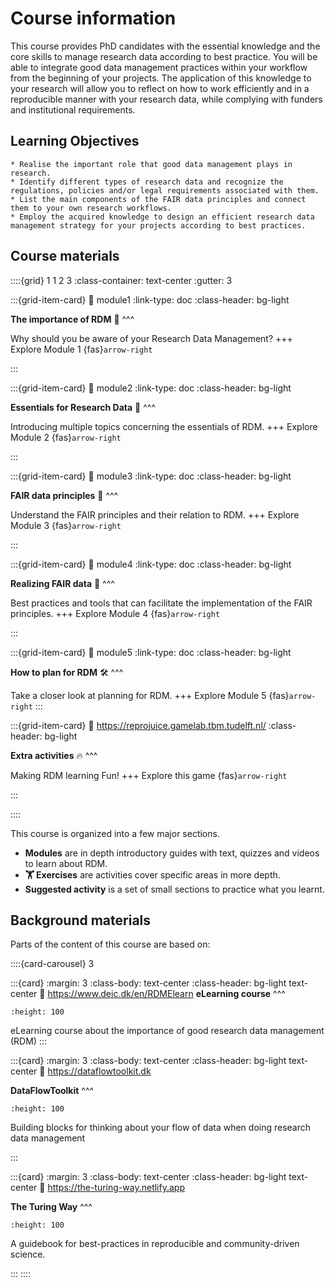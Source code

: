 # Course information

This course provides PhD candidates with the essential knowledge and the core skills to manage research data according to best practice. You will be able to integrate good data management practices within your workflow from the beginning of your projects. The application of this knowledge to your research will allow you to reflect on how to work efficiently and in a reproducible manner with your research data, while complying with funders and institutional requirements.

## Learning Objectives

```{admonition} After completing this course, you will be able to:
* Realise the important role that good data management plays in research.
* Identify different types of research data and recognize the regulations, policies and/or legal requirements associated with them.  
* List the main components of the FAIR data principles and connect them to your own research workflows. 
* Employ the acquired knowledge to design an efficient research data management strategy for your projects according to best practices.
```  

## Course materials

::::{grid} 1 1 2 3
:class-container: text-center
:gutter: 3

:::{grid-item-card}
:link: module1
:link-type: doc
:class-header: bg-light

**The importance of RDM** 🥇
^^^

Why should you be aware of your Research Data Management?
+++
Explore Module 1 {fas}`arrow-right`

:::

:::{grid-item-card}
:link: module2
:link-type: doc
:class-header: bg-light

**Essentials for Research Data** 🚒
^^^

Introducing multiple topics concerning the essentials of RDM.
+++
Explore Module 2 {fas}`arrow-right`

:::

:::{grid-item-card}
:link: module3
:link-type: doc
:class-header: bg-light

**FAIR data principles** 🔁
^^^

Understand the FAIR principles and their relation to RDM.
+++
Explore Module 3 {fas}`arrow-right`

:::

:::{grid-item-card}
:link: module4
:link-type: doc
:class-header: bg-light

**Realizing FAIR data** 🚀
^^^

Best practices and tools that can facilitate the implementation of the FAIR principles.
+++
Explore Module 4 {fas}`arrow-right`

:::

:::{grid-item-card}
:link: module5
:link-type: doc
:class-header: bg-light

**How to plan for RDM** 🛠️
^^^

Take a closer look at planning for RDM.
+++
Explore Module 5 {fas}`arrow-right`
:::

:::{grid-item-card}
:link: https://reprojuice.gamelab.tbm.tudelft.nl/
:class-header: bg-light

**Extra activities** 🔥
^^^

Making RDM learning Fun!
+++
Explore this game {fas}`arrow-right`

:::


::::

This course is organized into a few major sections.

- **Modules** are in depth introductory guides with text, quizzes and videos to learn about RDM.
- **🏋️ Exercises** are activities cover specific areas in more depth.
- **Suggested activity** is a set of small sections to practice what you learnt.



## Background materials
Parts of the content of this course are based on:

::::{card-carousel} 3

:::{card}
:margin: 3
:class-body: text-center
:class-header: bg-light text-center
:link: https://www.deic.dk/en/RDMElearn
**eLearning course**
^^^
```{image} https://www.deic.dk/themes/custom/deic/logo.svg
:height: 100
```

eLearning course about the importance of good research data management (RDM)
:::

:::{card}
:margin: 3
:class-body: text-center
:class-header: bg-light text-center
:link: https://dataflowtoolkit.dk

**DataFlowToolkit**
^^^
```{image} https://python.quantecon.org/_static/qe-logo-large.png
:height: 100
```

Building blocks for thinking about your flow of data when doing research data management

:::

:::{card}
:margin: 3
:class-body: text-center
:class-header: bg-light text-center
:link: https://the-turing-way.netlify.app

**The Turing Way**
^^^
```{image} https://the-turing-way.netlify.app/_static/logo-detail-with-text.svg
:height: 100
```

A guidebook for best-practices in reproducible and community-driven science.

:::
::::